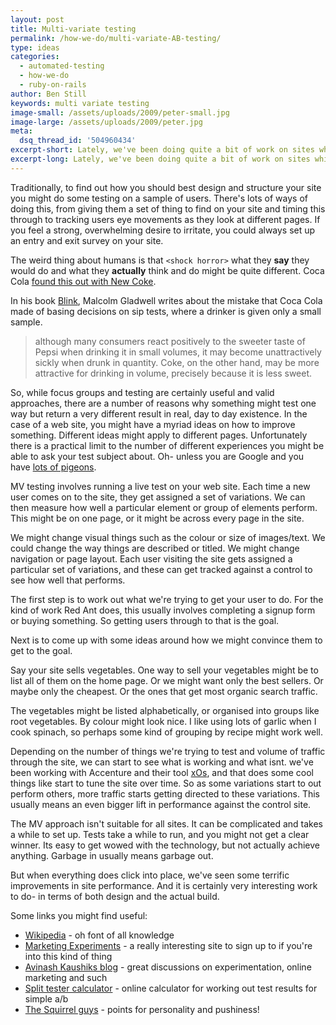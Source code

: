 ```yaml
---
layout: post
title: Multi-variate testing
permalink: /how-we-do/multi-variate-AB-testing/
type: ideas
categories:
  - automated-testing
  - how-we-do
  - ruby-on-rails
author: Ben Still
keywords: multi variate testing
image-small: /assets/uploads/2009/peter-small.jpg
image-large: /assets/uploads/2009/peter.jpg
meta:
  dsq_thread_id: '504960434'
excerpt-short: Lately, we've been doing quite a bit of work on sites which involve multi-variate (MV) testing
excerpt-long: Lately, we've been doing quite a bit of work on sites which involve multi-variate (MV) testing. Its quite interesting, but hard to explain. In a nutshell, MV testing means testing lots of little changes or variations to a web site to see what works. Does bold orange type work better than small grey type? Should we show the price on this page or not at all?
---
```


Traditionally, to find out how you should best design and structure your site you might do some testing on a sample of users. There's lots of ways of doing this, from giving them a set of thing to find on your site and timing this through to tracking users eye movements as they look at different pages. If you feel a strong, overwhelming desire to irritate, you could always set up an entry and exit survey on your site.

The weird thing about humans is that `<shock horror>` what they **say** they would do and what they **actually** think and do might be quite different. Coca Cola [found this out with New Coke](http://en.wikipedia.org/wiki/New_Coke).

In his book [Blink](http://en.wikipedia.org/wiki/Blink_(book)), Malcolm Gladwell writes about the mistake that Coca Cola made of basing decisions on sip tests, where a drinker is given only a small sample.

> although many consumers react positively to the sweeter taste of Pepsi when drinking it in small volumes, it may become unattractively sickly when drunk in quantity. Coke, on the other hand, may be more attractive for drinking in volume, precisely because it is less sweet.

So, while focus groups and testing are certainly useful and valid approaches, there are a number of reasons why something might test one way but return a very different result in real, day to day existence. In the case of a web site, you might have a myriad ideas on how to improve something. Different ideas might apply to different pages. Unfortunately there is a practical limit to the number of different experiences you might be able to ask your test subject about. Oh- unless you are Google and you have [lots of pigeons](http://www.google.com/technology/pigeonrank.html).

MV testing involves running a live test on your web site. Each time a new user comes on to the site, they get assigned a set of variations. We can then measure how well a particular element or group of elements perform. This might be on one page, or it might be across every page in the site.

We might change visual things such as the colour or size of images/text. We could change the way things are described or titled. We might change navigation or page layout. Each user visiting the site gets assigned a particular set of variations, and these can get tracked against a control to see how well that performs.

The first step is to work out what we're trying to get your user to do. For the kind of work Red Ant does, this usually involves completing a signup form or buying something. So getting users through to that is the goal.

Next is to come up with some ideas around how we might convince them to get to the goal.

Say your site sells vegetables. One way to sell your vegetables might be to list all of them on the home page. Or we might want only the best sellers. Or maybe only the cheapest. Or the ones that get most organic search traffic.

The vegetables might be listed alphabetically, or organised into groups like root vegetables. By colour might look nice. I like using lots of garlic when I cook spinach, so perhaps some kind of grouping by recipe might work well.

Depending on the number of things we're trying to test and volume of traffic through the site, we can start to see what is working and what isnt. we've been working with Accenture and their tool [xOs](http://www.accenture.com/Global/Consulting/Marketing_and_Sales_Effectiveness/memetrics), and that does some cool things like start to tune the site over time. So as some variations start to out perform others, more traffic starts getting directed to these variations. This usually means an even bigger lift in performance against the control site.

The MV approach isn't suitable for all sites. It can be complicated and takes a while to set up. Tests take a while to run, and you might not get a clear winner. Its easy to get wowed with the technology, but not actually achieve anything. Garbage in usually means garbage out.

But when everything does click into place, we've seen some terrific improvements in site performance. And it is certainly very interesting work to do- in terms of both design and the actual build.

Some links you might find useful:

- [Wikipedia](http://en.wikipedia.org/wiki/Multivariate_testing) - oh font of all knowledge
- [Marketing Experiments](http://www.marketingexperiments.com/improving-website-conversion/multivariable-testing.html) - a really interesting site to sign up to if you're into this kind of thing
- [Avinash Kaushiks blog](http://www.kaushik.net/avinash/2006/05/experimentation-and-testing-a-primer.html) - great discussions on experimentation, online marketing and such
- [Split tester calculator](http://www.splittester.com/) - online calculator for working out test results for simple a/b
- [The Squirrel guys](http://www.conversion-rate-experts.com/articles/101-google-website-optimizer-tips/) - points for personality and pushiness!
